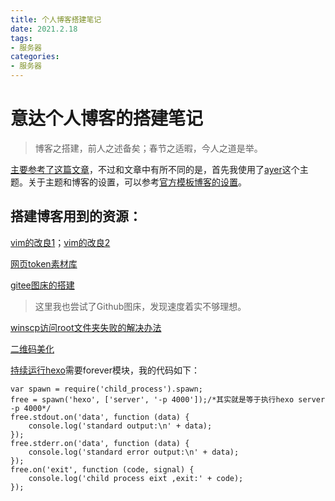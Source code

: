 ```yaml
---
title: 个人博客搭建笔记
date: 2021.2.18
tags: 
- 服务器
categories:
- 服务器
---
```




# 意达个人博客的搭建笔记

> 博客之搭建，前人之述备矣；春节之适暇，今人之道是举。

[主要参考了这篇文章](https://blog.csdn.net/sinat_37781304/article/details/82729029)，不过和文章中有所不同的是，首先我使用了[ayer](https://github.com/Shen-Yu/hexo-theme-ayer)这个主题。关于主题和博客的设置，可以参考[官方模板博客的设置](https://gitee.com/shen-yu/shen-yu/tree/dev/source)。




## 搭建博客用到的资源：

[vim的改良1](https://linuxhint.com/configure_vim_vimrc/)；[vim的改良2](https://blog.csdn.net/qq_37934101/article/details/80287879)

[网页token素材库](www.iconfinder.com)

[gitee图床的搭建](https://www.jianshu.com/p/a1e2cf01e05f)

> 这里我也尝试了Github图床，发现速度着实不够理想。

[winscp访问root文件夹失败的解决办法](https://www.geek-share.com/detail/2763305440.html)

[二维码美化](https://mh.cli.im/)

[持续运行hexo](http://wiki.lonelyor.org/15655136450838.html)需要forever模块，我的代码如下：

```
var spawn = require('child_process').spawn;
free = spawn('hexo', ['server', '-p 4000']);/*其实就是等于执行hexo server -p 4000*/
free.stdout.on('data', function (data) {
	console.log('standard output:\n' + data);
});
free.stderr.on('data', function (data) { 
	console.log('standard error output:\n' + data);
});
free.on('exit', function (code, signal) {
	console.log('child process eixt ,exit:' + code);
});

```

